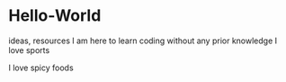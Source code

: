 # Hello-World
ideas, resources
I am here to learn coding without any prior knowledge
I love sports

I love spicy foods
